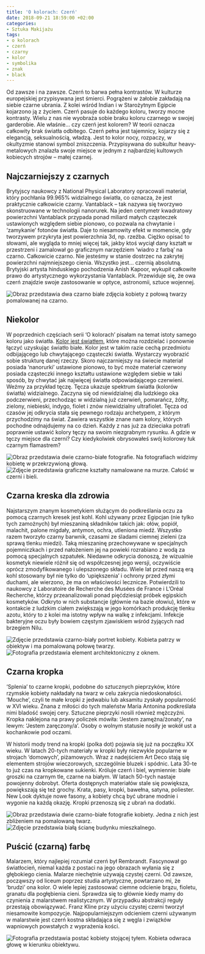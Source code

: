 ```yaml
---
title: 'O kolorach: Czerń'
date: 2018-09-21 18:59:00 +02:00
categories:
- Sztuka Makijażu
tags:
- o kolorach
- czerń
- czarny
- kolor
- symbolika
- znak
- black
---
```


Od zawsze i na zawsze. Czerń to barwa pełna kontrastów. W kulturze europejskiej przypisywana jest śmierci. Pogrążeni w żałobie zakładają na siebie czarne ubrania. Z kolei wśród Indian i w Starożytnym Egipcie kojarzono ją z życiem. Czerń pasuje do każdego koloru, tworzy mocne kontrasty. Wielu z nas nie wyobraża sobie braku koloru czarnego w swojej garderobie. Ale właśnie… czy czerń jest kolorem? W teorii oznacza całkowity brak światła odbitego. Czerń pełna jest tajemnicy, kojarzy się z elegancją, seksualnością, władzą. Jest to kolor nocy, rozpaczy, w okultyzmie stanowi symbol zniszczenia. Przypisywana do subkultur heavy-metalowych znalazła swoje miejsce w jednym z najbardziej kultowych kobiecych strojów – małej czarnej.

## Najczarniejszy z czarnych

Brytyjscy naukowcy z National Physical Laboratory opracowali materiał, który pochłania 99.965% widzialnego światła, co oznacza, że jest praktycznie całkowicie czarny. Vantablack – tak nazywa się tworzywo skonstruowane w technologii nanorurek. Na jeden centymetr kwadratowy powierzchni Vantablack przypada ponad miliard małych cząsteczek ustawionych względem siebie pionowo, co pozwala na chwytanie i ‘zamykanie’ fotonów światła. Daje to niesamowity efekt w momencie, gdy tworzywem przykryta jest powierzchnia 3d, np. rzeźba. Ciężko opisać to słowami, ale wygląda to mniej więcej tak, jakby ktoś wyciął dany kształt w przestrzeni i zamalował go graficznym narzędziem ‘wiadro z farbą’ na czarno. Całkowicie czarno. Nie jesteśmy w stanie dostrzec na zakrytej powierzchni najmniejszego cienia. Wszystko jest… czernią absolutną. Brytyjski artysta hinduskiego pochodzenia Anish Kapoor, wykupił całkowite prawo do artystycznego wykorzystania Vantablack. Przewiduje się, że owa czerń znajdzie swoje zastosowanie w optyce, astronomii, sztuce wojennej.

![Obraz przedstawia dwa czarno białe zdjęcia kobiety z połową twarzy pomalowanej na czarno.](https://assets2.ello.co/uploads/asset/attachment/8257250/ello-optimized-2523e86b.jpg)

## Niekolor

W poprzednich częściach serii ‘O kolorach’ pisałam na temat istoty samego koloru jako światła. [Kolor jest światłem](http://sztukauniwersalna.pl/2018-02-21-o-kolorach-biel-cz-dot-1), które można rozdzielać i ponownie łączyć uzyskując światło białe. Kolor jest w takim razie cechą przedmiotu odbijającego lub chwytającego cząsteczki światła. Wystarczy wyobrazić sobie strukturę danej rzeczy. Skoro najczarniejszy na świecie materiał posiada ‘nanorurki’ ustawione pionowo, to być może materiał czerwony posiada cząsteczki innego kształtu ustawione względem siebie w taki sposób, by chwytać jak najwięcej światła odpowiadającego czerwieni. Weźmy za przykład tęczę. Tęcza ukazuje spektrum światła (kolorów światła) widzialnego. Zaczyna się od niewidzialnej dla ludzkiego oka podczerwieni, przechodząc w widzialną już czerwień, pomarańcz, żółty, zielony, niebieski, indygo, fiolet i znów niewidzialny ultrafiolet. Tęcza od czasów jej odkrycia stała się pewnego rodzaju archetypem, z którym przychodzimy na świat. Zawiera wszystkie znane nam kolory, których pochodne odnajdujemy na co dzień. Każdy z nas już za dzieciaka potrafi poprawnie ustawić kolory tęczy na swoim niezgrabnym rysunku. A gdzie w tęczy miejsce dla czerni? Czy kiedykolwiek obrysowałeś swój kolorowy łuk czarnym flamastrem? 

![Obraz przedstawia dwie czarno-białe fotografie. Na fotografiach widzimy kobietę w przekrzywioną głową.](https://assets1.ello.co/uploads/asset/attachment/8257241/ello-optimized-15ab66b3.jpg)
![Zdjęcie przedstawia graficzne kształty namalowane na murze. Całość w czerni i bieli.](https://assets0.ello.co/uploads/asset/attachment/8257243/ello-optimized-6234a9f2.jpg)

## Czarna kreska dla zdrowia

Najstarszym znanym kosmetykiem służącym do podkreślania oczu za pomocą czarnych kresek jest kohl. Kohl używany przez Egipcjan (nie tylko tych zamożnych) był mieszaniną składników takich jak: ołów, popiół, malachit, palone migdały, antymon, ochra, utleniona miedź. Wszystko razem tworzyło czarny barwnik, czasami ze śladami ciemnej zieleni (za sprawą tlenku miedzi). Taką mieszaninę przechowywane w specjalnych pojemniczkach i przed nałożeniem jej na powieki rozrabiano z wodą za pomocą specjalnych szpatułek. Niedawne odkrycia donoszą, że wizualnie kosmetyk niewiele różnił się od współczesnej jego wersji, oczywiście oprócz zmodyfikowanego i ulepszonego składu. Wiele lat przed naszą erą kohl stosowany był nie tylko do ‘upiększenia’ i ochrony przed złymi duchami, ale wierzono, że ma on właściwości lecznicze. Potwierdzili to naukowcy z Laboratoire de Recherche des Musées de France i L’Oréal Recherche, którzy przeanalizowali ponad pięćdziesiąt próbek egipskich kosmetyków. Odkryto w nich substancje (głównie na bazie ołowiu), które w kontakcie z ludzkim ciałem zwiększają w jego komórkach produkcję tlenku azotu, który to z kolei ma istotny wpływ na walkę z infekcjami. Infekcje bakteryjne oczu były bowiem częstym zjawiskiem wśród żyjących nad brzegiem Nilu. 

![Zdjęcie przedstawia czarno-biały portret kobiety. Kobieta patrzy w obiektyw i ma pomalowaną połowę twarzy.](https://assets1.ello.co/uploads/asset/attachment/8257235/ello-optimized-94dc13cc.jpg)
![Fotografia przedstawia element architektoniczny z oknem.](https://assets1.ello.co/uploads/asset/attachment/8257239/ello-optimized-090708b3.jpg)

## Czarna kropka

‘Splenia’ to czarne kropki, podobne do sztucznych pieprzyków, które rzymskie kobiety nakładały na twarz w celu zakrycia niedoskonałości. ‘Mouche’, czyli te małe kropki z jedwabiu lub aksamitu zyskały popularność w XVI wieku. Znana z miłości do tych maleństw Maria Antonina podkreślała nimi bladość swojej cery. Sztuczne pieprzyki nosili również mężczyźni. Kropka naklejona na prawy policzek mówiła: ‘Jestem zamężna/żonaty’, na lewym: ‘Jestem zaręczony/a’. Osoby o wolnym statusie nosiły je wokół ust a kochankowie pod oczami. 

W historii mody trend na kropki (polka dot) pojawia się już na początku XX wieku. W latach 20-tych materiały w kropki były niezwykle popularne w strojach ‘domowych’, piżamowych. Wraz z nadejściem Art Deco stają się elementem strojów wieczorowych, szczególnie bluzek i spódnic. Lata 30-te to już czas na kropkowane sukienki. Króluje czerń i biel, wymiennie: białe groszki na czarnym tle, czarne na białym. W latach 50-tych nastaje powojenny dobrobyt. Oferta dostępnych materiałów stale się powiększa, powiększają się też grochy. Krata, pasy, kropki, bawełna, satyna, poliester. New Look dyktuje nowe fasony, a kobiety chcą być ubrane modnie i wygonie na każdą okazję. Kropki przenoszą się z ubrań na dodatki.


![Obraz przedstawia dwie czarno-białe fotografie kobiety. Jedna z nich jest zbliżeniem na pomalowaną twarz.](https://assets0.ello.co/uploads/asset/attachment/8257245/ello-optimized-e3ad069a.jpg)
![Zdjęcie przedstawia białą ścianę budynku mieszkalnego.](https://assets2.ello.co/uploads/asset/attachment/8257249/ello-optimized-3686a32c.jpg)

## Puścić (czarną) farbę

Malarzem, który najlepiej rozumiał czerń był Rembrandt. Fascynował go światłocień, niemal każda z postaci na jego obrazach wyłania się z głębokiego cienia. Malarze niechętnie używają czystej czerni. Od zawsze, począwszy od liceum poprzez studia artystyczne, powtarzano mi, że ‘brudzi’ ona kolor. O wiele lepiej zastosować ciemne odcienie brązu, fioletu, granatu dla pogłębienia cieni. Sprawdza się to głównie kiedy mamy do czynienia z malarstwem realistycznym. W przypadku abstrakcji reguły przestają obowiązywać. Franz Kline przy użyciu czystej czerni tworzył niesamowite kompozycje. Najpopularniejszym odcieniem czerni używanym w malarstwie jest czerń kostna składająca się z węgla i związków wapniowych powstałych z wyprażenia kości. 

![Fotografia przedstawia postać kobiety stojącej tyłem. Kobieta odwraca głowę w kierunku obiektywu.](https://assets0.ello.co/uploads/asset/attachment/8257252/ello-optimized-223dfb1e.jpg)